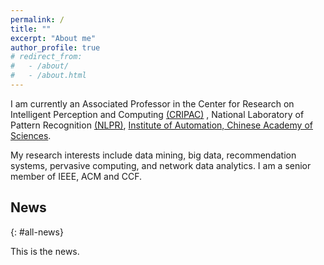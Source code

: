 ```yaml
---
permalink: /
title: ""
excerpt: "About me"
author_profile: true
# redirect_from: 
#   - /about/
#   - /about.html
---
```


I am currently an Associated Professor in the Center for Research on Intelligent Perception and Computing [(CRIPAC)](http://www.cripac.ia.ac.cn/) , National Laboratory of Pattern Recognition [(NLPR)](http://www.nlpr.ia.ac.cn/), [Institute of Automation, Chinese Academy of Sciences](http://www.ia.cas.cn/).

My research interests include data mining, big data, recommendation systems, pervasive computing, and network data analytics. I am a senior member of IEEE, ACM and CCF.


## News
{: #all-news}

This is the news.
